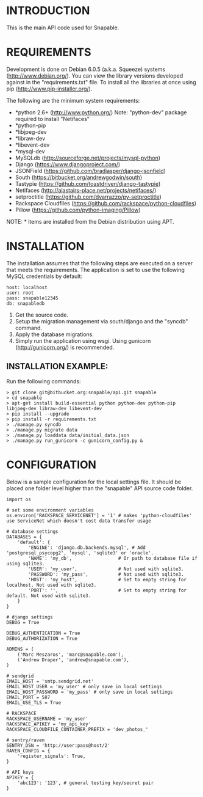 # INTRODUCTION #

This is the main API code used for Snapable.

# REQUIREMENTS #

Development is done on Debian 6.0.5 (a.k.a. Squeeze) systems (http://www.debian.org/).
You can view the library versions developed against in the "requirements.txt" file.
To install all the libraries at once using pip (http://www.pip-installer.org/).

The following are the minimum system requirements:

* *python 2.6+ (http://www.python.org/) Note: "python-dev" package required to install "Netifaces"
* *python-pip
* *libjpeg-dev
* *libraw-dev
* *libevent-dev
* *mysql-dev
* MySQLdb (http://sourceforge.net/projects/mysql-python)
* Django (https://www.djangoproject.com/)
* JSONField (https://github.com/bradjasper/django-jsonfield)
* South (https://bitbucket.org/andrewgodwin/south)
* Tastypie (https://github.com/toastdriven/django-tastypie)
* Netifaces (http://alastairs-place.net/projects/netifaces/)
* setproctitle (https://github.com/dvarrazzo/py-setproctitle)
* Rackspace Cloudfiles (https://github.com/rackspace/python-cloudfiles)
* Pillow (https://github.com/python-imaging/Pillow)

NOTE: * items are installed from the Debian distribution using APT.

# INSTALLATION #

The installation assumes that the following steps are executed on a server that meets the requirements.
The application is set to use the following MySQL credentials by default:

    host: localhost
    user: root
    pass: snapable12345
    db: snapabledb

1. Get the source code.
2. Setup the migration management via south/django and the "syncdb" command.
3. Apply the database migrations.
4. Simply run the application using wsgi. Using gunicorn (http://gunicorn.org/) is recommended.

## INSTALLATION EXAMPLE: ##
Run the following commands:

    > git clone git@bitbucket.org:snapable/api.git snapable
    > cd snapable
    > apt-get install build-essential python python-dev python-pip libjpeg-dev libraw-dev libevent-dev
    > pip install --upgrade
    > pip install -r requirements.txt
    > ./manage.py syncdb
    > ./manage.py migrate data
    > ./manage.py loaddata data/initial_data.json
    > ./manage.py run_gunicorn -c gunicorn_config.py &

# CONFIGURATION #

Below is a sample configuration for the local settings file. It should be placed one folder level
higher than the "snapable" API source code folder.

    import os

    # set some environment variables
    os.environ['RACKSPACE_SERVICENET'] = '1' # makes 'python-cloudfiles' use ServiceNet which doesn't cost data transfer usage

    # database settings
    DATABASES = {
        'default': {
            'ENGINE': 'django.db.backends.mysql', # Add 'postgresql_psycopg2', 'mysql', 'sqlite3' or 'oracle'.
            'NAME': 'my_db',                 # Or path to database file if using sqlite3.
            'USER': 'my_user',               # Not used with sqlite3.
            'PASSWORD': 'my_pass',           # Not used with sqlite3.
            'HOST': 'my_host',               # Set to empty string for localhost. Not used with sqlite3.
            'PORT': '',                      # Set to empty string for default. Not used with sqlite3.
        }
    }

    # django settings
    DEBUG = True

    DEBUG_AUTHENTICATION = True
    DEBUG_AUTHORIZATION = True

    ADMINS = (
        ('Marc Meszaros', 'marc@snapable.com'),
        ('Andrew Draper', 'andrew@snapable.com'),
    )

    # sendgrid
    EMAIL_HOST = 'smtp.sendgrid.net'
    EMAIL_HOST_USER = 'my_user' # only save in local settings
    EMAIL_HOST_PASSWORD = 'my_pass' # only save in local settings
    EMAIL_PORT = 587
    EMAIL_USE_TLS = True

    # RACKSPACE
    RACKSPACE_USERNAME = 'my_user'
    RACKSPACE_APIKEY = 'my_api_key'
    RACKSPACE_CLOUDFILE_CONTAINER_PREFIX = 'dev_photos_'

    # sentry/raven
    SENTRY_DSN = 'http://user:pass@host/2'
    RAVEN_CONFIG = {
        'register_signals': True,
    }

    # API keys
    APIKEY = {
        'abc123': '123', # general testing key/secret pair
    }